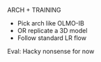 ARCH + TRAINING
- Pick arch like OLMO-IB
- OR replicate a 3D model
- Follow standard LR flow

Eval:
Hacky nonsense for now